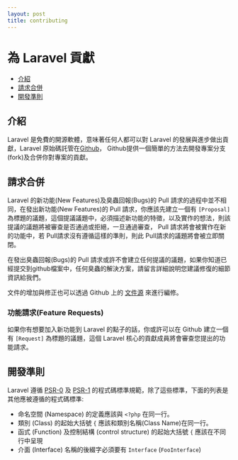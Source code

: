 ```yaml
---
layout: post
title: contributing
---
```

# 為 Laravel 貢獻

- [介紹](#introduction)
- [請求合併](#pull-requests)
- [開發準則](#coding-guidelines)

<a name="introduction"></a>
## 介紹

Laravel 是免費的開源軟體，意味著任何人都可以對 Laravel 的發展與進步做出貢獻，Laravel 原始碼託管在[Github](https://github.com/laravel)， Github提供一個簡單的方法去開發專案分支(fork)及合併你對專案的貢獻。

<a name="pull-requests"></a>
## 請求合併

Laravel 的新功能(New Features)及臭蟲回報(Bugs)的 Pull 請求的過程中並不相同，在發出新功能(New Features)的 Pull 請求，你應該先建立一個有 `[Proposal]` 為標題的議題，這個提議議題中，必須描述新功能的特徵，以及實作的想法，則該提議的議題將被審查是否通過或拒絕，一旦通過審查， Pull 請求將會被實作在新的功能中，若 Pull請求沒有遵循這樣的準則，則此 Pull請求的議題將會被立即關閉。

在發出臭蟲回報(Bugs)的 Pull 請求或許不會建立任何提議的議題，如果你知道已經提交到github檔案中，任何臭蟲的解決方案，請留言詳細說明您建議修復的細節資訊給我們。

文件的增加與修正也可以透過 Github 上的 [文件源](https://github.com/laravel/docs) 來進行編修。

### 功能請求(Feature Requests)

如果你有想要加入新功能到 Laravel 的點子的話，你或許可以在 Github 建立一個有 `[Request]` 為標題的議題，這個 Laravel 核心的貢獻成員將會審查您提出的功能請求。

<a name="coding-guidelines"></a>
## 開發準則

Laravel 遵循 [PSR-0](https://github.com/php-fig/fig-standards/blob/master/accepted/PSR-0.md) 及 [PSR-1](https://github.com/php-fig/fig-standards/blob/master/accepted/PSR-1-basic-coding-standard.md) 的程式碼標準規範，除了這些標準，下面的列表是其他應被遵循的程式碼標準:

- 命名空間 (Namespace) 的定義應該與 `<?php` 在同一行。
- 類別 (Class) 的起始大括號 `{` 應該和類別名稱(Class Name)在同一行。
- 函式 (Function) 及控制結構 (control structure) 的起始大括號 `{` 應該在不同行中呈現
- 介面 (Interface) 名稱的後綴字必須要有 `Interface` (`FooInterface`)
